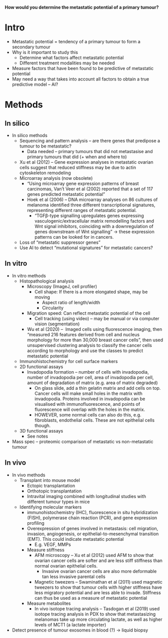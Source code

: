 **How would you determine the metastatic potential of a primary tumour?**

# Intro 
* Metastatic potential = tendency of a primary tumour to form a secondary tumour
* Why is it important to study this 
    * Determine what factors affect metastatic potential 
    * Different treatment modalities may be needed 
* Measure factors that have been found to be predictive of metastatic potential 
* May need a way that takes into account all factors to obtain a true predictive model – AI? 

# Methods 

## In silico 
* In silico methods
    * Sequencing and pattern analysis – are there genes that predipose a tumour to be metastatic? 
	    * Data needed – primary tumours that did not metastasise and primary tumours that did (+ when and where to)
    * Xu et al (2012) – Gene expression analyses in metastatic ovarian cells suggest that reduced stiffness may be due to actin cytoskeleton remodeling 
    * Microarray analysis (now obsolete)
        * “Using microarray gene expression patterns of breast carcinomas, Van’t Veer et al (2002) reported that a set of 117 genes predicted metastatic potential” 
        * Hoek et al (2006) – DNA microarray analyses on 86 cultures of melanoma identified three different transcriptional signatures, representing different ranges of metastatic potential. 
            * “​​TGFβ-type signalling upregulates genes expressing vasculogenic/extracellular matrix remodelling factors and Wnt signal inhibitors, coinciding with a downregulation of genes downstream of Wnt signalling” → these expression patterns can be looked for in cancers. 
    * Loss of “metastatic suppressor genes” 
    * Use AI to detect “mutational signatures” for metastatic cancers? 

## In vitro 
* In vitro methods 
    * Histopathological analysis 
        * Microscopy (ImageJ, cell profiler) 
            * Cell shape: If there is a more elongated shape, may be moving
                * Aspect ratio of length/width
                * Circularity
        * Migration speed: Can reflect metastatic potential of the cell
            * Cell tracking (using video) – may be manual or via computer vision (segmentation)
        * Wu et al (2020) –  Imaged cells using fluorescence imaging, then “measured 216 features derived from cell and nucleus morphology for more than 30,000 breast cancer cells”, then used  unsupervised clustering analysis to classify the cancer cells according to morphology and use the classes to predict metastatic potential 
    * Immunohistochemistry for cell surface markers 
    * 2D functional assays 
        * Invadopodia formation – number of cells with invadopodia, number of invadopodia per cell, area of invadopodia per cell, amount of degradation of matrix (e.g. area of matrix degraded)
            * On glass slide, add a thin gelatin matrix and add cells on top. Cancer cells will make small holes in the matrix with invadopodia. Proteins involved in invadopodia can be visualised with immunofluorescence, and points of fluorescence will overlap with the holes in the matrix.
            * HOWEVER, some normal cells can also do this, e.g. fibroblasts, endothelial cells. These are not epithelial cells though.
    * 3D functional assays  
        * See notes 
* Mass spec – proteomic comparison of metastatic vs non-metastatic tumour 

## In vivo 
* In vivo methods
    * Transplant into mouse model 
        * Ectopic transplantation
        * Orthotopic transplantation 
        * Intravital imaging combined with longitudinal studies with different tumour types in mice 
    * Identifying molecular markers 
        * immunohistochemistry (IHC), fluorescence in situ hybridization (FISH), polymerase chain reaction (PCR), and gene expression profiling
        * Overexpression of genes involved in metastasis: cell migration, invasion, angiogenesis, or epithelial-to-mesenchymal transition (EMT). This could indicate metastatic potential
            * E.g. VEGF, MMPs 
        * Measure stiffness
            * AFM microscopy – Xu et al (2012) used AFM to show that ovarian cancer cells are softer and are less stiff stiffness than normal ovarian epithelial cells. 
                * Invasive ovarian cancer cells are also more deformable tan less invasive parental cells 
            * Magnetic tweezers – Swaminathan et al (2011) used magnetic tweezers to show that tumour cells with higher stiffness have less migratory potential and are less able to invade. Stiffness can thus be used as a measure of metastatic potential 
        * Measure metabolites
            * In vivo isotope tracing analysis – Tasdogan et al (2019) used isotope tracing analysis in PDX to show that metastasizing melanomas take up more circulating lactate, as well as higher levels of MCT1 (a lactate importer) 
* Detect presence of tumour exosomes in blood (?) -> liquid biopsy 
